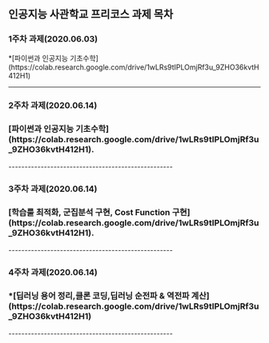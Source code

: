 인공지능 사관학교 프리코스 과제 목차
---------------------------------------------------

<h3>1주차 과제(2020.06.03)</h3>
*[파이썬과 인공지능 기초수학](https://colab.research.google.com/drive/1wLRs9tIPLOmjRf3u_9ZHO36kvtH412H1)

----------------------------------------------------
<h3>2주차 과제(2020.06.14)</h3>
<h3>[파이썬과 인공지능 기초수학](https://colab.research.google.com/drive/1wLRs9tIPLOmjRf3u_9ZHO36kvtH412H1).</h3>
---------------------------------------------------

<h3>3주차 과제(2020.06.14)</h3>
<h3> [학습룰 최적화, 군집분석 구현, Cost Function 구현](https://colab.research.google.com/drive/1wLRs9tIPLOmjRf3u_9ZHO36kvtH412H1).</h3>
---------------------------------------------------


<h3>4주차 과제(2020.06.14)</h3>
<h3>*[딥러닝 용어 정리,클론 코딩,딥러닝 순전파 & 역전파 계산](https://colab.research.google.com/drive/1wLRs9tIPLOmjRf3u_9ZHO36kvtH412H1)</h3>
---------------------------------------------------

